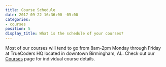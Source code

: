 ```yaml
---
title: Course Schedule
date: 2017-09-22 16:36:00 -05:00
categories:
- courses
position: 5
display_title: What is the schedule of your courses?
---
```


Most of our courses will tend to go from 8am-2pm Monday through Friday at TrueCoders HQ located in downtown Birmingham, AL. Check out our [Courses](/courses) page for individual course details.